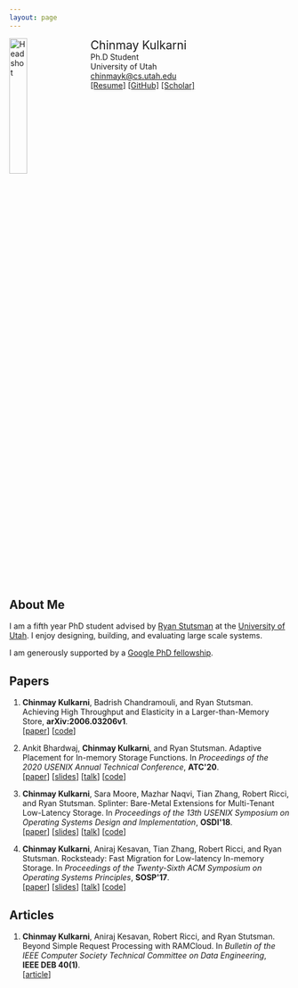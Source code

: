 ```yaml
---
layout: page
---
```


<div style="width: 100%; display: inline-block;">
<img src="{{ site.baseurl }}/public/02BDF0E1-58FF-4ABF-BCCE-3301084B362B.jpeg" alt="Headshot" width="25%" style="float: left;"/>
<div style="float: left; padding-left: 20px;">
<span style="font-size: 150%;">Chinmay Kulkarni</span><br>
Ph.D Student<br>
University of Utah<br>
<a href="mailto:chinmayk@cs.utah.edu">chinmayk@cs.utah.edu</a><br>
<a href="https://chinkulkarni.github.io/public/chinmay_cv_research.pdf">[Resume]</a>
<a href="https://github.com/chinkulkarni">[GitHub]</a>
<a href="https://scholar.google.com/citations?user=4A_MGvMAAAAJ&hl=en">[Scholar]</a>
</div>
</div>

<p></p>

## About Me

I am a fifth year PhD student advised by [Ryan Stutsman](http://rstutsman.github.io/)
at the [University of Utah](http://www.cs.utah.edu/). I enjoy designing,
building, and evaluating large scale systems.

I am generously supported by a [Google PhD fellowship](
https://ai.googleblog.com/2019/09/announcement-of-2019-fellowship.html).

## Papers

1. **Chinmay Kulkarni**, Badrish Chandramouli, and Ryan Stutsman.
   Achieving High Throughput and Elasticity in a Larger-than-Memory Store,
   **arXiv:2006.03206v1**.<br>
   [[paper](https://chinkulkarni.github.io/public/shadowfax.pdf)]
   [[code](https://github.com/microsoft/FASTER)]

2. Ankit Bhardwaj, **Chinmay Kulkarni**, and Ryan Stutsman.
   Adaptive Placement for In-memory Storage Functions.
   In *Proceedings of the 2020 USENIX Annual Technical Conference*, **ATC'20**.<br>
   [[paper](https://chinkulkarni.github.io/public/atc20-bhardwaj.pdf)]
   [[slides](https://chinkulkarni.github.io/public/atc20-paper545-slides-bhardwaj.pdf)]
   [[talk](https://www.usenix.org/conference/atc20/presentation/bhardwaj)]
   [[code](https://github.com/utah-scs/Sandstorm)]

3. **Chinmay Kulkarni**, Sara Moore, Mazhar Naqvi, Tian Zhang, Robert Ricci, and Ryan Stutsman.
   Splinter: Bare-Metal Extensions for Multi-Tenant Low-Latency Storage.
   In *Proceedings of the 13th USENIX Symposium on Operating Systems Design and Implementation*, **OSDI'18**.<br>
   [[paper](https://chinkulkarni.github.io/public/osdi18-kulkarni.pdf)]
   [[slides](https://chinkulkarni.github.io/public/splinter.pdf)]
   [[talk](https://www.usenix.org/conference/osdi18/presentation/kulkarni)]
   [[code](https://github.com/utah-scs/Sandstorm)]

4. **Chinmay Kulkarni**, Aniraj Kesavan, Tian Zhang, Robert Ricci, and Ryan Stutsman.
   Rocksteady: Fast Migration for Low-latency In-memory Storage.
   In *Proceedings of the Twenty-Sixth ACM Symposium on Operating Systems Principles*, **SOSP'17**.<br>
   [[paper](https://dl.acm.org/authorize?N659115)]
   [[slides](https://chinkulkarni.github.io/public/rocksteady.pdf)]
   [[talk](https://www.youtube.com/watch?v=FW8AkWee6Qo)]
   [[code](https://github.com/utah-scs/RAMCloud/tree/rocksteady-sosp2017)]

## Articles

1. **Chinmay Kulkarni**, Aniraj Kesavan, Robert Ricci, and Ryan Stutsman.
   Beyond Simple Request Processing with RAMCloud.
   In *Bulletin of the IEEE Computer Society Technical Committee on Data Engineering*,<br> **IEEE DEB 40(1)**.<br>
   [[article](https://chinkulkarni.github.io/public/deb-2017.pdf)]
